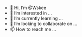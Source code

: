 - 👋 Hi, I’m @Wskee
- 👀 I’m interested in ...
- 🌱 I’m currently learning ...
- 💞️ I’m looking to collaborate on ...
- 📫 How to reach me ...

<!---
Wskee/Wskee is a ✨ special ✨ repository because its `README.md` (this file) appears on your GitHub profile.
You can click the Preview link to take a look at your changes.
--->
